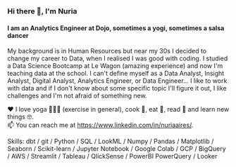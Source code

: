 ### Hi there 🍓, I'm Nuria
#### I am an Analytics Engineer at Dojo, sometimes a yogi, sometimes a salsa dancer

My background is in Human Resources but near my 30s I decided to change my career to Data, when I realised I was good with coding. I studied a Data Science Bootcamp at Le Wagon (amazing experience) and now I'm teaching data at the school. I can't define myself as a Data Analyst, Insight Analyst, Digital Analyst, Analytics Engineer, or Data Engineer... I like to work with data and if I don't know about some specific topic I'll figure it out, I like challenges and I'm not afraid of something new.

❤️  I love yoga 🧘🏻‍♀️ (exercise in general), cook 🍉, eat 🍣, read 📖 and learn new things 🤓.  
📫 You can reach me at https://www.linkedin.com/in/nuriaaires/.   

Skills: dbt / git / Python / SQL / LookML / Numpy / Pandas / Matplotlib / Seaborn / Scikit-learn / Jupyter Notebook / Google Colab / GCP / BigQuery / AWS / Streamlit / Tableau / QlickSense / PowerBI PowerQuery / Looker

<!--
**nairesc/nairesc** is a ✨ _special_ ✨ repository because its `README.md` (this file) appears on your GitHub profile.

